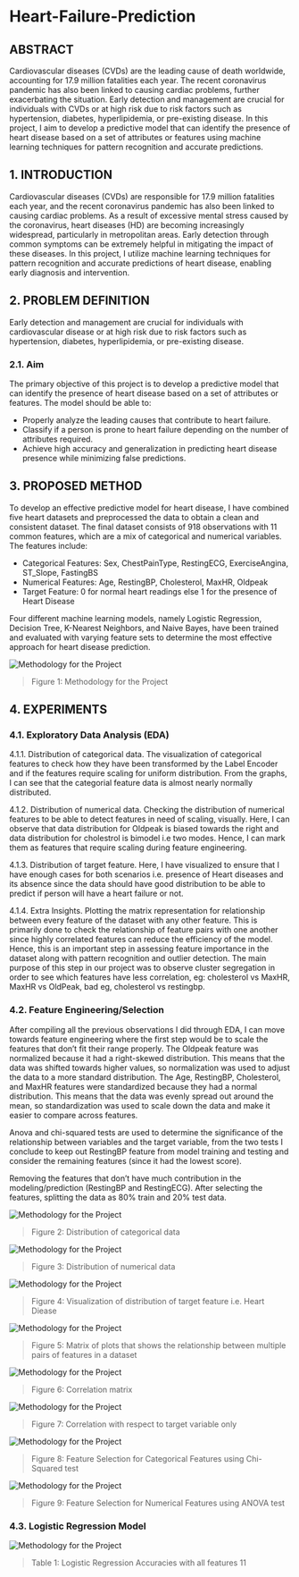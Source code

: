 # Heart-Failure-Prediction
## ABSTRACT  
Cardiovascular diseases (CVDs) are the leading cause of death worldwide, accounting for 17.9 million fatalities each year. The recent coronavirus pandemic has also been linked to causing cardiac problems, further exacerbating the situation. Early detection and management are crucial for individuals with CVDs or at high risk due to risk factors such as hypertension, diabetes, hyperlipidemia, or pre-existing disease. In this project, I aim to develop a predictive model that can identify the presence of heart disease based on a set of attributes or features using machine learning techniques for pattern recognition and accurate predictions.

## 1. INTRODUCTION  
Cardiovascular diseases (CVDs) are responsible for 17.9 million fatalities each year, and the recent coronavirus pandemic has also been linked to causing cardiac problems. As a result of excessive mental stress caused by the coronavirus, heart diseases (HD) are becoming increasingly widespread, particularly in metropolitan
areas. Early detection through common symptoms can be extremely helpful in mitigating the impact of these diseases. In this project, I utilize machine learning techniques for pattern recognition and accurate predictions of heart disease, enabling early diagnosis and intervention.

## 2. PROBLEM DEFINITION  
Early detection and management are crucial for individuals with cardiovascular disease or at high risk due to risk factors such as hypertension, diabetes, hyperlipidemia, or pre-existing disease. 

### 2.1. Aim  
The primary objective of this project is to develop a predictive model that can identify the presence of heart disease based on a set of attributes or features. The model should be able to:  
* Properly analyze the leading causes that contribute to heart failure.
* Classify if a person is prone to heart failure depending on the number of attributes required.
* Achieve high accuracy and generalization in predicting heart disease presence while minimizing false predictions.

## 3. PROPOSED METHOD  
To develop an effective predictive model for heart disease, I have combined five heart datasets and preprocessed the data to obtain a clean and consistent dataset. The final dataset consists of 918 observations with 11 common features, which are a mix of categorical and numerical variables. The features include:  
* Categorical Features: Sex, ChestPainType, RestingECG, ExerciseAngina, ST_Slope, FastingBS
* Numerical Features: Age, RestingBP, Cholesterol, MaxHR, Oldpeak
* Target Feature: 0 for normal heart readings else 1 for the presence of Heart Disease

Four different machine learning models, namely Logistic Regression, Decision Tree, K-Nearest Neighbors, and Naive Bayes, have been trained and evaluated with varying feature sets to determine the most effective approach for heart disease prediction.

![Methodology for the Project](images/MethodologyfortheProject.png)
> Figure 1: Methodology for the Project

## 4. EXPERIMENTS
### 4.1. Exploratory Data Analysis (EDA)
4.1.1. Distribution of categorical data. The visualization of categorical features to check how they have been transformed by the Label Encoder and if the features require scaling for uniform distribution. From the graphs, I can see that the categorial feature data is almost nearly normally distributed.  

4.1.2. Distribution of numerical data. Checking the distribution of numerical features to be able to detect features in need of scaling, visually. Here, I can observe that data distribution for Oldpeak is biased towards the right and data distribution for cholestrol is bimodel i.e two modes. Hence, I can mark them as features that require scaling during feature engineering.  

4.1.3. Distribution of target feature. Here, I have visualized to ensure that I have enough cases for both scenarios i.e. presence of Heart diseases and its absence since the data should have good distribution to be able to predict if person will have a heart failure or not.  

4.1.4. Extra Insights. Plotting the matrix representation for relationship between every feature of the dataset with any other feature. This is primarily done to check the relationship of feature pairs with one another since highly correlated features can reduce the efficiency of the model. Hence, this is an important step in assessing feature importance in the dataset along with pattern recognition and outlier detection. The main purpose of this step in our project was to observe cluster segregation in order to see which features have less correlation, eg: cholesterol vs MaxHR, MaxHR vs OldPeak, bad eg, cholesterol vs restingbp.

### 4.2. Feature Engineering/Selection  
After compiling all the previous observations I did through EDA, I can move towards feature engineering where the first step would be to scale the features that don’t fit their range properly. The Oldpeak feature was normalized because it had a right-skewed distribution. This means that the data was shifted towards higher values, so normalization was used to adjust the data to a more standard distribution. The Age, RestingBP, Cholesterol, and MaxHR features were standardized because they had a normal distribution. This means that the data was evenly spread out around the mean, so standardization was used to scale down the data and make it easier to compare across features.  

Anova and chi-squared tests are used to determine the significance of the relationship between variables and the target variable, from the two tests I conclude to keep out RestingBP feature from model training and testing and consider the remaining features (since it had the lowest score).

Removing the features that don’t have much contribution in the modeling/prediction (RestingBP and RestingECG). After selecting the features, splitting the data as 80% train and 20% test data.

![Methodology for the Project](images/CategorialDistribution.png)
> Figure 2: Distribution of categorical data

![Methodology for the Project](images/NumericalDistribution.png)
> Figure 3: Distribution of numerical data

![Methodology for the Project](images/TargetFeatureVisualization.png)
> Figure 4: Visualization of distribution of target feature i.e. Heart Diease

![Methodology for the Project](images/MatrixPlot.png)
> Figure 5: Matrix of plots that shows the relationship between multiple pairs of features in a dataset

![Methodology for the Project](images/CorrelationMatrix.png)
> Figure 6: Correlation matrix

![Methodology for the Project](images/TargetCorrelation.png)
> Figure 7: Correlation with respect to target variable only

![Methodology for the Project](images/ChiSquaredTest.png)
> Figure 8: Feature Selection for Categorical Features using Chi-Squared test

![Methodology for the Project](images/AnovaTest.png)
> Figure 9: Feature Selection for Numerical Features using ANOVA test

### 4.3. Logistic Regression Model  

![Methodology for the Project](images/ChiSquaredTest.png)
> Table 1: Logistic Regression Accuracies with all features 11
